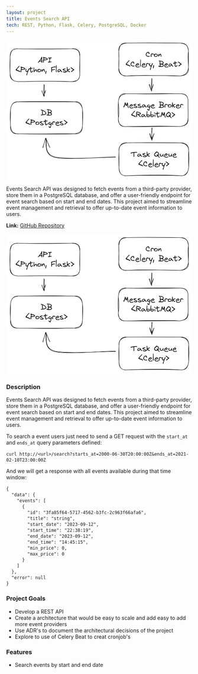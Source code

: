 ```yaml
---
layout: project
title: Events Search API
tech: REST, Python, Flask, Celery, PostgreSQL, Docker
---
```


![Drag Racing](/images/event_search_api_component_diagram.png)

Events Search API was designed to fetch events from a third-party provider, store them in a PostgreSQL database, and offer a user-friendly endpoint for event search based on start and end dates. This project aimed to streamline event management and retrieval to offer up-to-date event information to users.

**Link:** [GitHub Repository](https://github.com/sousatg/event_search_api)

<!--more-->


![Drag Racing](/images/event_search_api_component_diagram.png)

### Description

Events Search API was designed to fetch events from a third-party provider, store them in a PostgreSQL database, and offer a user-friendly endpoint for event search based on start and end dates. This project aimed to streamline event management and retrieval to offer up-to-date event information to users.

To search a event users just need to send a GET request with the `start_at` and `ends_at` query parameters defined:

```
curl http://<url>/search?starts_at=2000-06-30T20:00:00Z&ends_at=2021-02-10T23:00:00Z
```

And we will get a response with all events available during that time window:
```
{
  "data": {
    "events": [
      {
        "id": "3fa85f64-5717-4562-b3fc-2c963f66afa6",
        "title": "string",
        "start_date": "2023-09-12",
        "start_time": "22:38:19",
        "end_date": "2023-09-12",
        "end_time": "14:45:15",
        "min_price": 0,
        "max_price": 0
      }
    ]
  },
  "error": null
}
```

### Project Goals

- Develop a REST API
- Create a architecture that would be easy to scale and add easy to add more event providers
- Use ADR's to document the architectural decisions of the project
- Explore to use of Celery Beat to creat cronjob's

### Features

- Search events by start and end date
